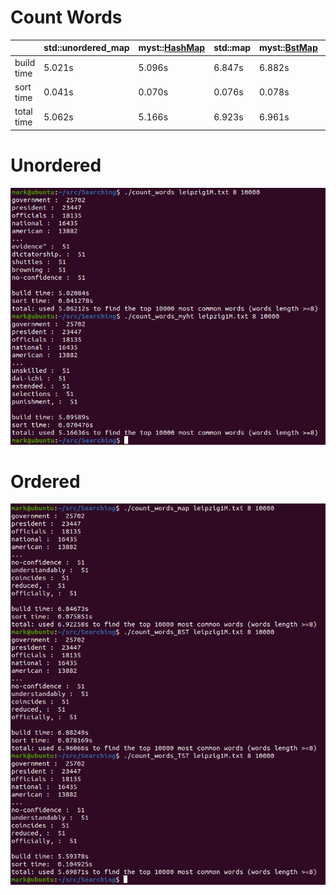 # Count Words
|   | std::unordered\_map | myst::[HashMap](https://github.com/How-u-doing/DataStructures/blob/master/Searching/HashMap/HashMap.h) | std::map | myst::[BstMap](https://github.com/How-u-doing/DataStructures/blob/master/Searching/TreeMap/BstMap.h) | myst::[TST](https://github.com/How-u-doing/DataStructures/blob/master/Searching/TreeMap/TST.h) |
|---| --- | --- | --- | --- | --- |
| build time | 5.021s | 5.096s | 6.847s | 6.882s | 5.594s |
| sort time  | 0.041s | 0.070s | 0.076s | 0.078s | 0.105s |
| total time | 5.062s | 5.166s | 6.923s | 6.961s | 5.699s |

# Unordered
![](img/count_words_unordered.png)

# Ordered
![](img/count_words_ordered.png)
